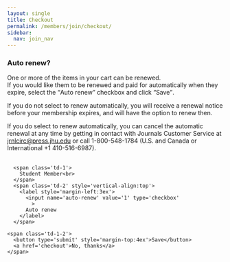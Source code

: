 ```yaml
---
layout: single
title: Checkout
permalink: /members/join/checkout/
sidebar:
  nav: join_nav
---
```





<html lang="en">
<head>
  <meta name="generator" content="HTML Tidy for Linux (vers 25 March 2009), see www.w3.org">
  <meta charset="utf-8">
  <meta http-equiv="Content-Type" content="text/html; charset=us-ascii">

  <title>MSA Membership</title>
  <link rel="stylesheet" href="/msa/members/css/msa-style.css" type="text/css">
  <link rel="stylesheet" href="/msa/members/css/jhup-style.css" type="text/css">
  <link href="/msa/members/css/SpryMenuBarHorizontal.css" rel="stylesheet" type="text/css">
  <link href="/msa/members/img/msa-favicon.png" rel= "shortcut icon" type="image/gif" />

</head>

<body>


<!-- <h1>Modernist Studies Association</h1> -->
<main id="maincontent">





<h3>Auto renew?</h3>
<p>One or more of the items in your cart can be renewed.<br> 
If you would like them to be renewed and paid for automatically when they expire,
select the <q>Auto renew</q> checkbox and click <q>Save</q>.
</p>

<p>
If you do not select to renew automatically, you will receive a renewal notice
before your membership expires, and will have the option to renew then.
</p>

<p>
If you do select to renew automatically, you can cancel the automatic renewal at
any time by getting in contact with Journals Customer Service at
<a href='mailto:jrnlcirc@press.jhu.edu'>jrnlcirc@press.jhu.edu</a> or call
1-800-548-1784 (U.S. and Canada or International +1 410-516-6987).
</p>


<form action='/msa/members/auto-renewal' method='post'>
  <div class='not-a-table' style='margin-top:4ex'>
    
      <span class='td-1'>
        Student Member<br>
      </span>
      <span class='td-2' style='vertical-align:top'>
        <label style='margin-left:3ex'>
          <input name='auto-renew' value='1' type='checkbox'
            >
          Auto renew
        </label>
      </span>
    
    <span class='td-1-2'>
      <button type='submit' style='margin-top:4ex'>Save</button>
      <a href='checkout'>No, thanks</a>
    </span>
  </div>
  <input name="csrf_token" value="{SSHA}5T6YrygOcPN1SopgHj4jGOQoEyrhk4wz" type="hidden">
</form>

</main>
<script type="text/javascript" src="/msa/members/js/jquery.js"> </script>
<script type="text/javascript" src="/msa/members/js/jquery.doubleScroll.js"></script>
<script type="text/javascript" src="/msa/members/js/jhup.js"> </script>




<script async src="https://www.googletagmanager.com/gtag/js?id=UA-122948754-11"></script>
<script async src="/msa/members/js/msa-analytics.js"></script>

<script type="text/javascript" defer>
(function(d, src, c) { var t=d.scripts[d.scripts.length - 1],s=d.createElement('script');s.id='la_x2s6df8d';s.async=true;s.src=src;s.onload=s.onreadystatechange=function(){var rs=this.readyState;if(rs&&(rs!='complete')&&(rs!='loaded')){return;}c(this);};t.parentElement.insertBefore(s,t.nextSibling);})(document,
'https://jhup.ladesk.com/scripts/track.js',
function(e){ LiveAgent.createButton('uyox0una', e); });
</script>

</body>
</html>
